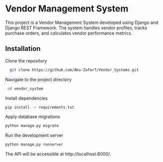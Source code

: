 
# Vendor Management System

This project is a Vendor Management System developed using Django and Django REST Framework. The system handles vendor profiles, tracks purchase orders, and calculates vendor performance metrics.


## Installation

Clone the repository

```bash
  git clone https://github.com/Abu-Zafar7/Vendor_Systems.git
```

Navigate to the project directory
```bash
 cd vendor_system
```

Install dependencies

```bash
pip install -r requirements.txt
```
Apply database migrations

```bash
python manage.py migrate

```
Run the development server

```bash
python manage.py runserver

```
The API will be accessible at http://localhost:8000/.







